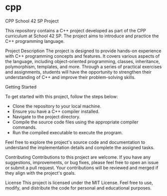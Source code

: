 # cpp

CPP School 42 SP Project

This repository contains a C++ project developed as part of the CPP curriculum at School 42 SP. The project aims to introduce and practice the C++ programming language.

Project Description
The project is designed to provide hands-on experience with C++ programming concepts and features. It covers various aspects of the language, including object-oriented programming, classes, inheritance, polymorphism, templates, and more. Through a series of practical exercises and assignments, students will have the opportunity to strengthen their understanding of C++ and improve their problem-solving skills.

Getting Started

To get started with this project, follow the steps below:

- Clone the repository to your local machine.
- Ensure you have a C++ compiler installed.
- Navigate to the project directory.
- Compile the source code files using the appropriate compiler commands.
- Run the compiled executable to execute the program.

Feel free to explore the project's source code and documentation to understand the implementation details and complete the assigned tasks.

Contributing
Contributions to this project are welcome. If you have any suggestions, improvements, or bug fixes, please feel free to open an issue or submit a pull request. Your contributions will be reviewed and merged if they align with the project's goals.

License
This project is licensed under the MIT License. Feel free to use, modify, and distribute the code for personal and educational purposes.
